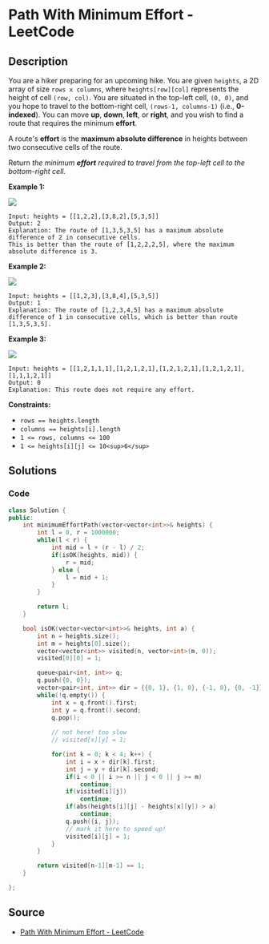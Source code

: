 # Path With Minimum Effort - LeetCode

## Description

You are a hiker preparing for an upcoming hike. You are given `heights`, a 2D array of size `rows x columns`, where `heights[row][col]` represents the height of cell `(row, col)`. You are situated in the top-left cell, `(0, 0)`, and you hope to travel to the bottom-right cell, `(rows-1, columns-1)` (i.e., **0-indexed**). You can move **up**, **down**, **left**, or **right**, and you wish to find a route that requires the minimum **effort**.

A route's **effort** is the **maximum absolute difference** in heights between two consecutive cells of the route.

Return _the minimum **effort** required to travel from the top-left cell to the bottom-right cell._

**Example 1:**

![](https://assets.leetcode.com/uploads/2020/10/04/ex1.png)

```
Input: heights = [[1,2,2],[3,8,2],[5,3,5]]
Output: 2
Explanation: The route of [1,3,5,3,5] has a maximum absolute difference of 2 in consecutive cells.
This is better than the route of [1,2,2,2,5], where the maximum absolute difference is 3.

```

**Example 2:**

![](https://assets.leetcode.com/uploads/2020/10/04/ex2.png)

```
Input: heights = [[1,2,3],[3,8,4],[5,3,5]]
Output: 1
Explanation: The route of [1,2,3,4,5] has a maximum absolute difference of 1 in consecutive cells, which is better than route [1,3,5,3,5].

```

**Example 3:**

![](https://assets.leetcode.com/uploads/2020/10/04/ex3.png)

```
Input: heights = [[1,2,1,1,1],[1,2,1,2,1],[1,2,1,2,1],[1,2,1,2,1],[1,1,1,2,1]]
Output: 0
Explanation: This route does not require any effort.

```

**Constraints:**

-   `rows == heights.length`
-   `columns == heights[i].length`
-   `1 <= rows, columns <= 100`
-   `1 <= heights[i][j] <= 10<sup>6</sup>`

## Solutions 

### Code

```cpp
class Solution {
public:
    int minimumEffortPath(vector<vector<int>>& heights) {
        int l = 0, r = 1000000;
        while(l < r) {
            int mid = l + (r - l) / 2;
            if(isOK(heights, mid)) {
                r = mid;
            } else {
                l = mid + 1;
            }
        }

        return l;
    }

    bool isOK(vector<vector<int>>& heights, int a) {
        int n = heights.size();
        int m = heights[0].size();
        vector<vector<int>> visited(n, vector<int>(m, 0));
        visited[0][0] = 1;

        queue<pair<int, int>> q;
        q.push({0, 0});
        vector<pair<int, int>> dir = {{0, 1}, {1, 0}, {-1, 0}, {0, -1}};
        while(!q.empty()) {
            int x = q.front().first;
            int y = q.front().second;
            q.pop();
            
            // not here! too slow
            // visited[x][y] = 1;

            for(int k = 0; k < 4; k++) {
                int i = x + dir[k].first;
                int j = y + dir[k].second;
                if(i < 0 || i >= n || j < 0 || j >= m)
                    continue;
                if(visited[i][j]) 
                    continue;
                if(abs(heights[i][j] - heights[x][y]) > a)
                    continue;
                q.push({i, j});
                // mark it here to speed up!
                visited[i][j] = 1;
            }
        }

        return visited[n-1][m-1] == 1;
    }

};
```

## Source
- [Path With Minimum Effort - LeetCode](https://leetcode.com/problems/path-with-minimum-effort/description/)